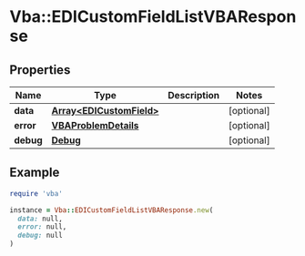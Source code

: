 # Vba::EDICustomFieldListVBAResponse

## Properties

| Name | Type | Description | Notes |
| ---- | ---- | ----------- | ----- |
| **data** | [**Array&lt;EDICustomField&gt;**](EDICustomField.md) |  | [optional] |
| **error** | [**VBAProblemDetails**](VBAProblemDetails.md) |  | [optional] |
| **debug** | [**Debug**](Debug.md) |  | [optional] |

## Example

```ruby
require 'vba'

instance = Vba::EDICustomFieldListVBAResponse.new(
  data: null,
  error: null,
  debug: null
)
```

